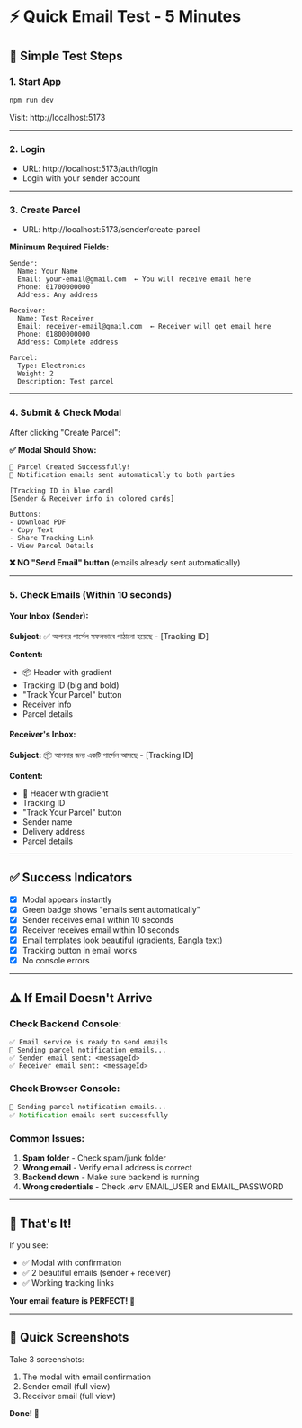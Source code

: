 # ⚡ Quick Email Test - 5 Minutes

## 🎯 Simple Test Steps

### 1. Start App
```bash
npm run dev
```
Visit: http://localhost:5173

---

### 2. Login
- URL: http://localhost:5173/auth/login
- Login with your sender account

---

### 3. Create Parcel
- URL: http://localhost:5173/sender/create-parcel

**Minimum Required Fields:**

```
Sender:
  Name: Your Name
  Email: your-email@gmail.com  ← You will receive email here
  Phone: 01700000000
  Address: Any address

Receiver:
  Name: Test Receiver
  Email: receiver-email@gmail.com  ← Receiver will get email here
  Phone: 01800000000
  Address: Complete address
  
Parcel:
  Type: Electronics
  Weight: 2
  Description: Test parcel
```

---

### 4. Submit & Check Modal

After clicking "Create Parcel":

**✅ Modal Should Show:**
```
🎉 Parcel Created Successfully!
📧 Notification emails sent automatically to both parties

[Tracking ID in blue card]
[Sender & Receiver info in colored cards]

Buttons:
- Download PDF
- Copy Text  
- Share Tracking Link
- View Parcel Details
```

**❌ NO "Send Email" button** (emails already sent automatically)

---

### 5. Check Emails (Within 10 seconds)

#### Your Inbox (Sender):
**Subject:** ✅ আপনার পার্সেল সফলভাবে পাঠানো হয়েছে - [Tracking ID]

**Content:**
- 📦 Header with gradient
- Tracking ID (big and bold)
- "Track Your Parcel" button
- Receiver info
- Parcel details

#### Receiver's Inbox:
**Subject:** 📦 আপনার জন্য একটি পার্সেল আসছে - [Tracking ID]

**Content:**
- 🎁 Header with gradient  
- Tracking ID
- "Track Your Parcel" button
- Sender name
- Delivery address
- Parcel details

---

## ✅ Success Indicators

- [x] Modal appears instantly
- [x] Green badge shows "emails sent automatically"
- [x] Sender receives email within 10 seconds
- [x] Receiver receives email within 10 seconds
- [x] Email templates look beautiful (gradients, Bangla text)
- [x] Tracking button in email works
- [x] No console errors

---

## ⚠️ If Email Doesn't Arrive

### Check Backend Console:
```
✅ Email service is ready to send emails
📧 Sending parcel notification emails...
✅ Sender email sent: <messageId>
✅ Receiver email sent: <messageId>
```

### Check Browser Console:
```javascript
📧 Sending parcel notification emails...
✅ Notification emails sent successfully
```

### Common Issues:
1. **Spam folder** - Check spam/junk folder
2. **Wrong email** - Verify email address is correct
3. **Backend down** - Make sure backend is running
4. **Wrong credentials** - Check .env EMAIL_USER and EMAIL_PASSWORD

---

## 🎉 That's It!

If you see:
- ✅ Modal with confirmation
- ✅ 2 beautiful emails (sender + receiver)
- ✅ Working tracking links

**Your email feature is PERFECT! 🚀**

---

## 📸 Quick Screenshots

Take 3 screenshots:
1. The modal with email confirmation
2. Sender email (full view)
3. Receiver email (full view)

**Done! 🎊**
